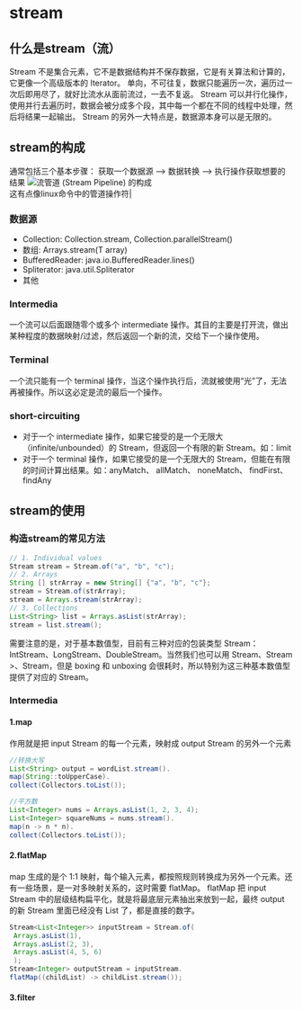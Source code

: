 # stream

## 什么是stream（流）
Stream 不是集合元素，它不是数据结构并不保存数据，它是有关算法和计算的，它更像一个高级版本的 Iterator。
单向，不可往复，数据只能遍历一次，遍历过一次后即用尽了，就好比流水从面前流过，一去不复返。
Stream 可以并行化操作，使用并行去遍历时，数据会被分成多个段，其中每一个都在不同的线程中处理，然后将结果一起输出。
Stream 的另外一大特点是，数据源本身可以是无限的。

## stream的构成
通常包括三个基本步骤：
获取一个数据源 --> 数据转换 --> 执行操作获取想要的结果
![流管道 (Stream Pipeline) 的构成](https://www.ibm.com/developerworks/cn/java/j-lo-java8streamapi/img001.png)  
这有点像linux命令中的管道操作符|
### 数据源
* Collection: Collection.stream, Collection.parallelStream()
* 数组: Arrays.stream(T array)
* BufferedReader: java.io.BufferedReader.lines()
* Spliterator: java.util.Spliterator
* 其他
### Intermedia
一个流可以后面跟随零个或多个 intermediate 操作。其目的主要是打开流，做出某种程度的数据映射/过滤，然后返回一个新的流，交给下一个操作使用。
### Terminal
一个流只能有一个 terminal 操作，当这个操作执行后，流就被使用“光”了，无法再被操作。所以这必定是流的最后一个操作。
### short-circuiting
* 对于一个 intermediate 操作，如果它接受的是一个无限大（infinite/unbounded）的 Stream，但返回一个有限的新 Stream。如：limit
* 对于一个 terminal 操作，如果它接受的是一个无限大的 Stream，但能在有限的时间计算出结果。如：anyMatch、 allMatch、 noneMatch、 findFirst、 findAny

## stream的使用
### 构造stream的常见方法
```java
// 1. Individual values
Stream stream = Stream.of("a", "b", "c");
// 2. Arrays
String [] strArray = new String[] {"a", "b", "c"};
stream = Stream.of(strArray);
stream = Arrays.stream(strArray);
// 3. Collections
List<String> list = Arrays.asList(strArray);
stream = list.stream();
```  
需要注意的是，对于基本数值型，目前有三种对应的包装类型 Stream：  
IntStream、LongStream、DoubleStream。当然我们也可以用 Stream<Integer>、Stream<Long> >、Stream<Double>，但是 boxing 和 unboxing 会很耗时，所以特别为这三种基本数值型提供了对应的 Stream。  

### Intermedia
#### 1.map
作用就是把 input Stream 的每一个元素，映射成 output Stream 的另外一个元素
```java
//转换大写
List<String> output = wordList.stream().
map(String::toUpperCase).
collect(Collectors.toList());

//平方数
List<Integer> nums = Arrays.asList(1, 2, 3, 4);
List<Integer> squareNums = nums.stream().
map(n -> n * n).
collect(Collectors.toList());
```

#### 2.flatMap
map 生成的是个 1:1 映射，每个输入元素，都按照规则转换成为另外一个元素。还有一些场景，是一对多映射关系的，这时需要 flatMap。
flatMap 把 input Stream 中的层级结构扁平化，就是将最底层元素抽出来放到一起，最终 output 的新 Stream 里面已经没有 List 了，都是直接的数字。
```java
Stream<List<Integer>> inputStream = Stream.of(
 Arrays.asList(1),
 Arrays.asList(2, 3),
 Arrays.asList(4, 5, 6)
 );
Stream<Integer> outputStream = inputStream.
flatMap((childList) -> childList.stream());
```

#### 3.filter


